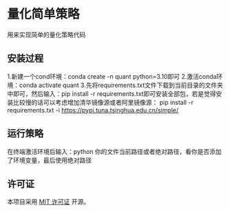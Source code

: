# 量化简单策略

用来实现简单的量化策略代码

## 安装过程

1.新建一个cond环境：conda create -n quant python=3.10即可
2.激活conda环境：conda activate quant
3.先将requirements.txt文件下载到当前目录的文件夹中即可，然后输入：pip install -r requirements.txt即可安装全部包，若是觉得安装比较慢的话可以考虑增加清华镜像源或者阿里镜像源：
pip install -r requirements.txt -i https://pypi.tuna.tsinghua.edu.cn/simple/

## 运行策略

在终端激活环境后输入：python 你的文件当前路径或者绝对路径，看你是否添加了环境变量，最后使用绝对路径

## 许可证

本项目采用 [MIT 许可证](LICENSE) 开源。
